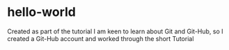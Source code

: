 # hello-world
Created as part of the tutorial
I am keen to learn about Git and Git-Hub, so I created a Git-Hub account and worked through the short Tutorial
